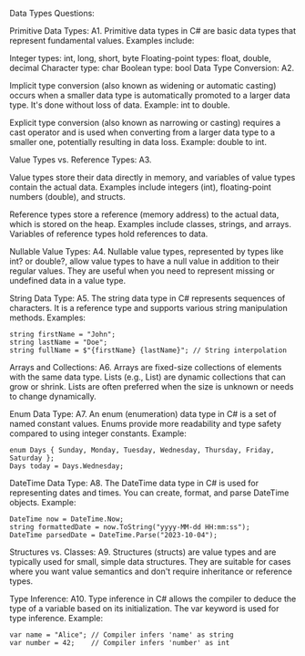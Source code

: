 Data Types Questions:

Primitive Data Types:
A1. Primitive data types in C# are basic data types that represent fundamental values. Examples include:

Integer types: int, long, short, byte
Floating-point types: float, double, decimal
Character type: char
Boolean type: bool
Data Type Conversion:
A2.

Implicit type conversion (also known as widening or automatic casting) occurs when a smaller data type is automatically promoted to a larger data type. It's done without loss of data. Example: int to double.

Explicit type conversion (also known as narrowing or casting) requires a cast operator and is used when converting from a larger data type to a smaller one, potentially resulting in data loss. Example: double to int.

Value Types vs. Reference Types:
A3.

Value types store their data directly in memory, and variables of value types contain the actual data. Examples include integers (int), floating-point numbers (double), and structs.

Reference types store a reference (memory address) to the actual data, which is stored on the heap. Examples include classes, strings, and arrays. Variables of reference types hold references to data.

Nullable Value Types:
A4. Nullable value types, represented by types like int? or double?, allow value types to have a null value in addition to their regular values. They are useful when you need to represent missing or undefined data in a value type.

String Data Type:
A5. The string data type in C# represents sequences of characters. It is a reference type and supports various string manipulation methods. Examples:

```
string firstName = "John";
string lastName = "Doe";
string fullName = $"{firstName} {lastName}"; // String interpolation
```

Arrays and Collections:
A6. Arrays are fixed-size collections of elements with the same data type. Lists (e.g., List<T>) are dynamic collections that can grow or shrink. Lists are often preferred when the size is unknown or needs to change dynamically.

Enum Data Type:
A7. An enum (enumeration) data type in C# is a set of named constant values. Enums provide more readability and type safety compared to using integer constants. Example:

```
enum Days { Sunday, Monday, Tuesday, Wednesday, Thursday, Friday, Saturday };
Days today = Days.Wednesday;

```

DateTime Data Type:
A8. The DateTime data type in C# is used for representing dates and times. You can create, format, and parse DateTime objects. Example:

```
DateTime now = DateTime.Now;
string formattedDate = now.ToString("yyyy-MM-dd HH:mm:ss");
DateTime parsedDate = DateTime.Parse("2023-10-04");

```

Structures vs. Classes:
A9. Structures (structs) are value types and are typically used for small, simple data structures. They are suitable for cases where you want value semantics and don't require inheritance or reference types.

Type Inference:
A10. Type inference in C# allows the compiler to deduce the type of a variable based on its initialization. The var keyword is used for type inference. Example:

```
var name = "Alice"; // Compiler infers 'name' as string
var number = 42;    // Compiler infers 'number' as int

```
